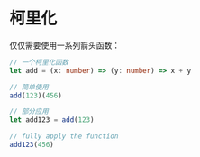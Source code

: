 # 柯里化

仅仅需要使用一系列箭头函数：

```ts
// 一个柯里化函数
let add = (x: number) => (y: number) => x + y

// 简单使用
add(123)(456)

// 部分应用
let add123 = add(123)

// fully apply the function
add123(456)
```